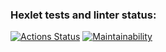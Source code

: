 ### Hexlet tests and linter status:
[![Actions Status](https://github.com/SukharevM/php-project-45/actions/workflows/hexlet-check.yml/badge.svg)](https://github.com/SukharevM/php-project-45/actions)
[![Maintainability](https://api.codeclimate.com/v1/badges/d4af9599525c93659332/maintainability)](https://codeclimate.com/github/SukharevM/php-project-45/maintainability)